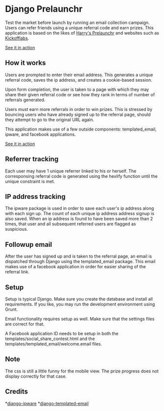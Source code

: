 # Django Prelaunchr #

Test the market before launch by running an email collection campaign. Users can refer friends using a unique referral code and earn prizes. This application is based on the likes of [Harry's Prelaunchr](https://github.com/harrystech/prelaunchr) and websites such as [Kickofflabs](https://kickofflabs.com/).

[See it in action](http://www.boozepigeon.com)

## How it works ##

Users are prompted to enter their email address. This generates a unique referral code, saves the ip address, and creates a cookie-based session. 

Upon form completion, the user is taken to a page with which they may share their given referral code or see how they rank in terms of number of referrals generated. 

Users must earn more referrals in order to win prizes. This is stressed by bouncing users who have already signed up to the referral page, should they attempt to go to the original URL again.

This application makes use of a few outside components: templated_email, ipware, and facebook applications.

[See it in action](http://www.boozepigeon.com)

## Referrer tracking ##

Each user may have 1 unique referrer linked to his or herself. The corresponsing referral code is generated using the hexlify function until the unique constraint is met.

## IP address tracking ##

The ipware package is used in order to save each user's ip address along with each sign up. The count of each unique ip address address signup is also saved. When an ip address is found to have been saved more than 2 times, that user and all subsequent referred users are flagged as suspicious.

## Followup email ##

After the user has signed up and is taken to the referral page, an email is dispatched through Django using the templated_email package. This email makes use of a facebook application in order for easier sharing of the referral link.

## Setup ##

Setup is typical Django. Make sure you create the database and install all requirements. If you like, you may run the development environment using Grunt.

Email functionality requires setup as well. Make sure that the settings files are correct for that.

A Facebook application ID needs to be setup in both the templates/social_share_contest.html and the templates/templated_email/welcome.email files.

## Note ##

The css is still a little funny for the mobile view. The prize progress does not display correctly for that case.

## Credits ##

*[django-ipware](https://github.com/un33k/django-ipware)
*[django-templated-email](https://github.com/BradWhittington/django-templated-email)


